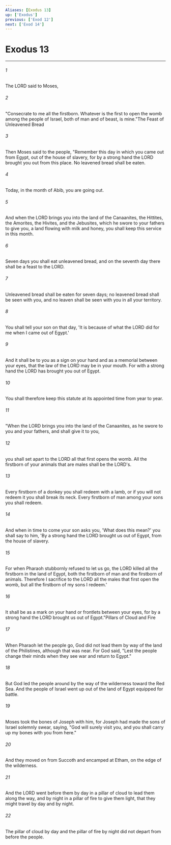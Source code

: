 ```yaml
---
Aliases: [Exodus 13]
up: ['Exodus']
previous: ['Exod 12']
next: ['Exod 14']
---
```

# Exodus 13
***



###### 1 
The LORD said to Moses, 

###### 2 
"Consecrate to me all the firstborn. Whatever is the first to open the womb among the people of Israel, both of man and of beast, is mine."The Feast of Unleavened Bread 

###### 3 
Then Moses said to the people, "Remember this day in which you came out from Egypt, out of the house of slavery, for by a strong hand the LORD brought you out from this place. No leavened bread shall be eaten. 

###### 4 
Today, in the month of Abib, you are going out. 

###### 5 
And when the LORD brings you into the land of the Canaanites, the Hittites, the Amorites, the Hivites, and the Jebusites, which he swore to your fathers to give you, a land flowing with milk and honey, you shall keep this service in this month. 

###### 6 
Seven days you shall eat unleavened bread, and on the seventh day there shall be a feast to the LORD. 

###### 7 
Unleavened bread shall be eaten for seven days; no leavened bread shall be seen with you, and no leaven shall be seen with you in all your territory. 

###### 8 
You shall tell your son on that day, 'It is because of what the LORD did for me when I came out of Egypt.' 

###### 9 
And it shall be to you as a sign on your hand and as a memorial between your eyes, that the law of the LORD may be in your mouth. For with a strong hand the LORD has brought you out of Egypt. 

###### 10 
You shall therefore keep this statute at its appointed time from year to year. 

###### 11 
"When the LORD brings you into the land of the Canaanites, as he swore to you and your fathers, and shall give it to you, 

###### 12 
you shall set apart to the LORD all that first opens the womb. All the firstborn of your animals that are males shall be the LORD's. 

###### 13 
Every firstborn of a donkey you shall redeem with a lamb, or if you will not redeem it you shall break its neck. Every firstborn of man among your sons you shall redeem. 

###### 14 
And when in time to come your son asks you, 'What does this mean?' you shall say to him, 'By a strong hand the LORD brought us out of Egypt, from the house of slavery. 

###### 15 
For when Pharaoh stubbornly refused to let us go, the LORD killed all the firstborn in the land of Egypt, both the firstborn of man and the firstborn of animals. Therefore I sacrifice to the LORD all the males that first open the womb, but all the firstborn of my sons I redeem.' 

###### 16 
It shall be as a mark on your hand or frontlets between your eyes, for by a strong hand the LORD brought us out of Egypt."Pillars of Cloud and Fire 

###### 17 
When Pharaoh let the people go, God did not lead them by way of the land of the Philistines, although that was near. For God said, "Lest the people change their minds when they see war and return to Egypt." 

###### 18 
But God led the people around by the way of the wilderness toward the Red Sea. And the people of Israel went up out of the land of Egypt equipped for battle. 

###### 19 
Moses took the bones of Joseph with him, for Joseph had made the sons of Israel solemnly swear, saying, "God will surely visit you, and you shall carry up my bones with you from here." 

###### 20 
And they moved on from Succoth and encamped at Etham, on the edge of the wilderness. 

###### 21 
And the LORD went before them by day in a pillar of cloud to lead them along the way, and by night in a pillar of fire to give them light, that they might travel by day and by night. 

###### 22 
The pillar of cloud by day and the pillar of fire by night did not depart from before the people.
